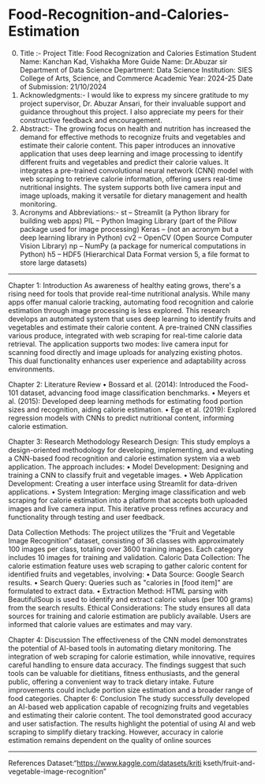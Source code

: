 # Food-Recognition-and-Calories-Estimation
0.	Title :- 
	Project Title: Food Recognization and Calories Estimation
	Student Name: Kanchan Kad, Vishakha More
	Guide Name: Dr.Abuzar sir Department of Data Science
	Department: Data Science
	Institution: SIES College of Arts, Science, and Commerce
	Academic Year: 2024-25
	Date of Submission: 21/10/2024
1.	Acknowledgments:- 
I would like to express my sincere gratitude to my project supervisor, Dr. Abuzar Ansari, for their invaluable support and guidance throughout this project. I also appreciate my peers for their constructive feedback and encouragement.
2.	Abstract:- 
The growing focus on health and nutrition has increased the demand for effective methods to recognize fruits and vegetables and estimate their calorie content. This paper introduces an innovative application that uses deep learning and image processing to identify different fruits and vegetables and predict their calorie values. It integrates a pre-trained convolutional neural network (CNN) model with web scraping to retrieve calorie information, offering users real-time nutritional insights. The system supports both live camera input and image uploads, making it versatile for dietary management and health monitoring.
3.	Acronyms and Abbreviations:- 
st – Streamlit (a Python library for building web apps)
PIL – Python Imaging Library (part of the Pillow package used for image processing)
Keras – (not an acronym but a deep learning library in Python)
cv2 – OpenCV (Open Source Computer Vision Library)
np – NumPy (a package for numerical computations in Python)
h5 – HDF5 (Hierarchical Data Format version 5, a file format to store large datasets)
________________________________________

Chapter 1: Introduction
As awareness of healthy eating grows, there's a rising need for tools that provide real-time nutritional analysis. While many apps offer manual calorie tracking, automating food recognition and calorie estimation through image processing is less explored. This research develops an automated system that uses deep learning to identify fruits and vegetables and estimate their calorie content. A pre-trained CNN classifies various produce, integrated with web scraping for real-time calorie data retrieval. The application supports two modes: live camera input for scanning food directly and image uploads for analyzing existing photos. This dual functionality enhances user experience and adaptability across environments.

Chapter 2: Literature Review
•  Bossard et al. (2014): Introduced the Food-101 dataset, advancing food image classification benchmarks.
•  Meyers et al. (2015): Developed deep learning methods for estimating food portion sizes and recognition, aiding calorie estimation.
•  Ege et al. (2019): Explored regression models with CNNs to predict nutritional content, informing calorie estimation.

Chapter 3: Research Methodology
Research Design:
This study employs a design-oriented methodology for developing, implementing, and evaluating a CNN-based food recognition and calorie estimation system via a web application. The approach includes:
•	Model Development: Designing and training a CNN to classify fruit and vegetable images.
•	Web Application Development: Creating a user interface using Streamlit for data-driven applications.
•	System Integration: Merging image classification and web scraping for calorie estimation into a platform that accepts both uploaded images and live camera input. This iterative process refines accuracy and functionality through testing and user feedback.

Data Collection Methods:
The project utilizes the “Fruit and Vegetable Image Recognition” dataset, consisting of 36 classes with approximately 100 images per class, totaling over 3600 training images. Each category includes 10 images for training and validation.
Caloric Data Collection:
The calorie estimation feature uses web scraping to gather caloric content for identified fruits and vegetables, involving:
•	Data Source: Google Search results.
•	Search Query: Queries such as "calories in [food item]" are formulated to extract data.
•	Extraction Method: HTML parsing with BeautifulSoup is used to identify and extract caloric values (per 100 grams) from the search results.
Ethical Considerations:
The study ensures all data sources for training and calorie estimation are publicly available. Users are informed that calorie values are estimates and may vary.


Chapter 4: Discussion
The effectiveness of the CNN model demonstrates the potential of AI-based tools in automating dietary monitoring. The integration of web scraping for calorie estimation, while innovative, requires careful handling to ensure data accuracy. The findings suggest that such tools can be valuable for dietitians, fitness enthusiasts, and the general public, offering a convenient way to track dietary intake. Future improvements could include portion size estimation and a broader range of food categories.
Chapter 6: Conclusion 
The study successfully developed an AI-based web application capable of recognizing fruits and vegetables and estimating their calorie content. The tool demonstrated good accuracy and user satisfaction. The results highlight the potential of using AI and web scraping to simplify dietary tracking. However, accuracy in calorie estimation remains dependent on the quality of online sources
________________________________________
References
Dataset:“https://www.kaggle.com/datasets/kriti kseth/fruit-and-vegetable-image-recognition”
